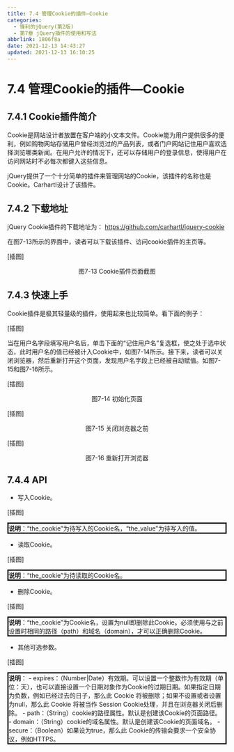 ```yaml
---
title: 7.4 管理Cookie的插件—Cookie
categories:
  - 锋利的jQuery(第2版)
  - 第7章 jQuery插件的使用和写法
abbrlink: 1806f8a
date: 2021-12-13 14:43:27
updated: 2021-12-13 16:10:25
---
```

# 7.4 管理Cookie的插件—Cookie
## 7.4.1 Cookie插件简介
Cookie是网站设计者放置在客户端的小文本文件。Cookie能为用户提供很多的便利，例如购物网站存储用户曾经浏览过的产品列表，或者门户网站记住用户喜欢选择浏览哪类新闻。在用户允许的情况下，还可以存储用户的登录信息，使得用户在访问网站时不必每次都键入这些信息。

jQuery提供了一个十分简单的插件来管理网站的Cookie，该插件的名称也是Cookie。Carhartl设计了该插件。

## 7.4.2 下载地址
jQuery Cookie插件的下载地址为：
https://github.com/carhartl/jquery-cookie

在图7-13所示的界面中，读者可以下载该插件、访问cookie插件的主页等。

[插图]

<center>图7-13 Cookie插件页面截图</center>

## 7.4.3 快速上手
Cookie插件是极其轻量级的插件，使用起来也比较简单。看下面的例子：

[插图]

当在用户名字段填写用户名后，单击下面的“记住用户名”复选框，使之处于选中状态，此时用户名的值已经被计入Cookie中，如图7-14所示。接下来，读者可以关闭浏览器，然后重新打开这个页面，发现用户名字段上已经被自动赋值。如图7-15和图7-16所示。

[插图]

<center>图7-14 初始化页面</center>


[插图]

<center>图7-15 关闭浏览器之前</center>


[插图]

<center>图7-16 重新打开浏览器</center>

## 7.4.4 API

- 写入Cookie。

[插图]

<div style="border-style:solid;"><strong>说明</strong>：“the_cookie”为待写入的Cookie名，“the_value”为待写入的值。</div>

- 读取Cookie。

[插图]

<div style="border-style:solid;"><strong>说明</strong>：“the_cookie”为待读取的Cookie名。</div>

- 删除Cookie。

[插图]

<div style="border-style:solid;"><strong>说明</strong>：“the_cookie”为Cookie名，设置为null即删除此Cookie。必须使用与之前设置时相同的路径（path）和域名（domain），才可以正确删除Cookie。</div>

- 其他可选参数。

[插图]

<div style="border-style:solid;"><strong>说明</strong>：
- expires：（Number|Date）有效期。可以设置一个整数作为有效期（单位：天），也可以直接设置一个日期对象作为Cookie的过期日期。如果指定日期为负数，例如已经过去的日子，那么此 Cookie 将被删除；如果不设置或者设置为null，那么此 Cookie 将被当作 Session Cookie处理，并且在浏览器关闭后删除。
- path：（String）cookie的路径属性。默认是创建该Cookie的页面路径。
- domain：（String）cookie的域名属性。默认是创建该Cookie的页面域名。
- secure：（Boolean）如果设为true，那么此 Cookie的传输会要求一个安全协议，例如HTTPS。
</div>

